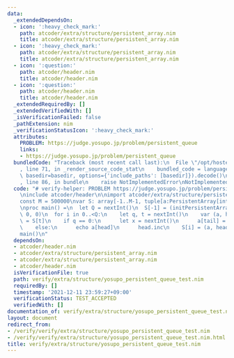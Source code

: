```yaml
---
data:
  _extendedDependsOn:
  - icon: ':heavy_check_mark:'
    path: atcoder/extra/structure/persistent_array.nim
    title: atcoder/extra/structure/persistent_array.nim
  - icon: ':heavy_check_mark:'
    path: atcoder/extra/structure/persistent_array.nim
    title: atcoder/extra/structure/persistent_array.nim
  - icon: ':question:'
    path: atcoder/header.nim
    title: atcoder/header.nim
  - icon: ':question:'
    path: atcoder/header.nim
    title: atcoder/header.nim
  _extendedRequiredBy: []
  _extendedVerifiedWith: []
  _isVerificationFailed: false
  _pathExtension: nim
  _verificationStatusIcon: ':heavy_check_mark:'
  attributes:
    PROBLEM: https://judge.yosupo.jp/problem/persistent_queue
    links:
    - https://judge.yosupo.jp/problem/persistent_queue
  bundledCode: "Traceback (most recent call last):\n  File \"/opt/hostedtoolcache/Python/3.10.6/x64/lib/python3.10/site-packages/onlinejudge_verify/documentation/build.py\"\
    , line 71, in _render_source_code_stat\n    bundled_code = language.bundle(stat.path,\
    \ basedir=basedir, options={'include_paths': [basedir]}).decode()\n  File \"/opt/hostedtoolcache/Python/3.10.6/x64/lib/python3.10/site-packages/onlinejudge_verify/languages/nim.py\"\
    , line 86, in bundle\n    raise NotImplementedError\nNotImplementedError\n"
  code: "# verify-helper: PROBLEM https://judge.yosupo.jp/problem/persistent_queue\n\
    \ninclude atcoder/header\n\nimport atcoder/extra/structure/persistent_array\n\n\
    const M = 500000\nvar S: array[-1..M-1, tuple[a:PersistentArray[int], head, tail:int]]\n\
    \nproc main() =\n  let Q = nextInt()\n  S[-1] = (initPersistentArray(newSeq[int](M)),\
    \ 0, 0)\n  for i in 0..<Q:\n    let q, t = nextInt()\n    var (a, head, tail)\
    \ = S[t]\n    if q == 0:\n      let x = nextInt()\n      a[tail] = x\n      tail.inc\n\
    \    else:\n      echo a[head]\n      head.inc\n    S[i] = (a, head, tail)\n\n\
    main()\n"
  dependsOn:
  - atcoder/header.nim
  - atcoder/extra/structure/persistent_array.nim
  - atcoder/extra/structure/persistent_array.nim
  - atcoder/header.nim
  isVerificationFile: true
  path: verify/extra/structure/yosupo_persistent_queue_test.nim
  requiredBy: []
  timestamp: '2021-12-11 23:59:27+09:00'
  verificationStatus: TEST_ACCEPTED
  verifiedWith: []
documentation_of: verify/extra/structure/yosupo_persistent_queue_test.nim
layout: document
redirect_from:
- /verify/verify/extra/structure/yosupo_persistent_queue_test.nim
- /verify/verify/extra/structure/yosupo_persistent_queue_test.nim.html
title: verify/extra/structure/yosupo_persistent_queue_test.nim
---
```

